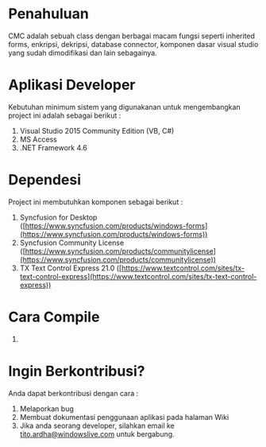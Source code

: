 # Penahuluan
CMC adalah sebuah class dengan berbagai macam fungsi seperti inherited forms, enkripsi, dekripsi, database connector,
komponen dasar visual studio yang sudah dimodifikasi dan lain sebagainya.

# Aplikasi Developer
Kebutuhan minimum sistem yang digunakanan untuk mengembangkan project ini adalah sebagai berikut :
1.	Visual Studio 2015 Community Edition (VB, C#)
3.	MS Access
4.	.NET Framework 4.6

# Dependesi
Project ini membutuhkan komponen sebagai berikut :
1.  Syncfusion for Desktop ([https://www.syncfusion.com/products/windows-forms](https://www.syncfusion.com/products/windows-forms))
2.  Syncfusion Community License ([https://www.syncfusion.com/products/communitylicense](https://www.syncfusion.com/products/communitylicense))
3.  TX Text Control Express 21.0 ([https://www.textcontrol.com/sites/tx-text-control-express](https://www.textcontrol.com/sites/tx-text-control-express))

# Cara Compile
1.  

# Ingin Berkontribusi?
Anda dapat berkontribusi dengan cara :
1.  Melaporkan bug
2.  Membuat dokumentasi penggunaan aplikasi pada halaman Wiki
3.  Jika anda seorang developer, silahkan email ke tito.ardha@windowslive.com untuk bergabung.
